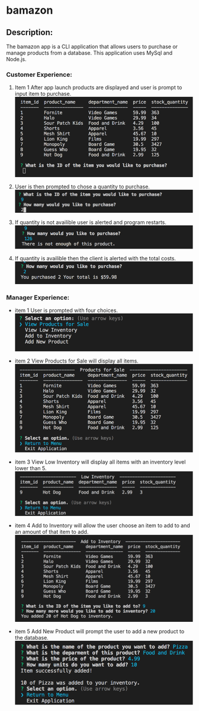 # bamazon

## Description:
The bamazon app is a CLI application that allows users to purchase or manage products from a database.  This application uses MySql and Node.js.

### Customer Experience:
1. Item 1 After app launch products are displayed and user is prompt to input item to purchase.
![Image of Products](https://github.com/ryancybul/bamazon/blob/master/Images/c1.png?raw=true)

2. User is then prompted to chose a quantity to purchase. 
![Image of QTY](https://github.com/ryancybul/bamazon/blob/master/Images/c2.png?raw=true)

3. If quantity is not availible user is alerted and program restarts.
![Image of Not Availible](https://github.com/ryancybul/bamazon/blob/master/Images/c3.png?raw=true)

4. If quantity is availible then the client is alerted with the total costs.
![Image of Total](https://github.com/ryancybul/bamazon/blob/master/Images/c4.png?raw=true)

### Manager Experience:
* item 1 User is prompted with four choices. 
![Image of Products](https://github.com/ryancybul/bamazon/blob/master/Images/m1.png?raw=true)

* item 2 View Products for Sale will display all items.
![Image of Low Inventory](https://github.com/ryancybul/bamazon/blob/master/Images/m2.png?raw=true)

* item 3 View Low Inventory will display all items with an inventory level lower than 5. 
![Image of Add Inventory](https://github.com/ryancybul/bamazon/blob/master/Images/m3.png?raw=true)

* item 4 Add to Inventory will allow the user choose an item to add to and an amount of that item to add.
![Image of New Product](https://github.com/ryancybul/bamazon/blob/master/Images/m4.png?raw=true)

* item 5 Add New Product will prompt the user to add a new product to the database. 
![Image of New Product](https://github.com/ryancybul/bamazon/blob/master/Images/m5.png?raw=true)



